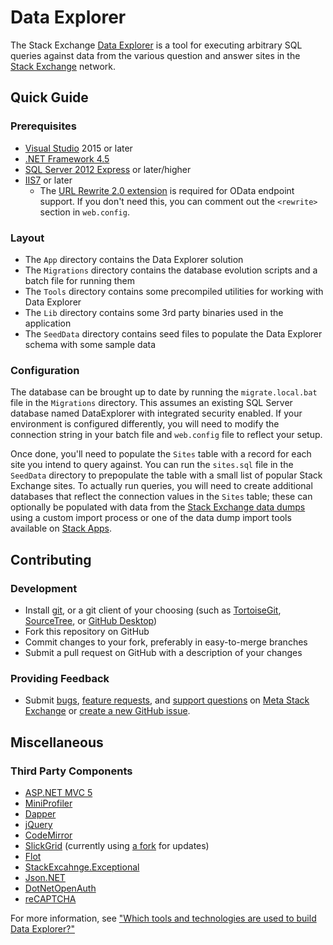 # Data Explorer

The Stack Exchange [Data Explorer](https://data.stackexchange.com) is a tool for executing arbitrary SQL queries against data from the various question and answer sites in the [Stack Exchange](https://stackexchange.com) network.

## Quick Guide

### Prerequisites

 - [Visual Studio](https://www.visualstudio.com/en-us/visual-studio-homepage-vs.aspx) 2015 or later
 - [.NET Framework 4.5](https://www.microsoft.com/en-us/download/details.aspx?id=30653)
 - [SQL Server 2012 Express](https://www.microsoft.com/en-us/sqlserver/editions/2012-editions/express.aspx) or later/higher
 - [IIS7](https://www.iis.net/) or later
    - The [URL Rewrite 2.0 extension](https://www.iis.net/downloads/microsoft/url-rewrite) is required for OData endpoint support. If you don't need this, you can comment out the `<rewrite>` section in `web.config`.

### Layout

  - The `App` directory contains the Data Explorer solution
  - The `Migrations` directory contains the database evolution scripts and a batch file for running them 
  - The `Tools` directory contains some precompiled utilities for working with Data Explorer
  - The `Lib` directory contains some 3rd party binaries used in the application
  - The `SeedData` directory contains seed files to populate the Data Explorer schema with some sample data

### Configuration

The database can be brought up to date by running the `migrate.local.bat` file in the `Migrations` directory. This assumes an existing SQL Server database named DataExplorer with integrated security enabled. If your environment is configured differently, you will need to modify the connection string in your batch file and `web.config` file to reflect your setup. 

Once done, you'll need to populate the `Sites` table with a record for each site you intend to query against. You can run the `sites.sql` file in the `SeedData` directory to prepopulate the table with a small list of popular Stack Exchange sites. To actually run queries, you will need to create additional databases that reflect the connection values in the `Sites` table; these can optionally be populated with data from the [Stack Exchange data dumps](https://stackoverflow.blog/2009/06/04/stack-overflow-creative-commons-data-dump/) using a custom import process or one of the data dump import tools available on [Stack Apps](https://stackapps.com). 

## Contributing

### Development

  - Install [git](https://git-scm.com/), or a git client of your choosing (such as [TortoiseGit](https://tortoisegit.org/), [SourceTree](https://www.sourcetreeapp.com/), or [GitHub Desktop](https://desktop.github.com/))
  - Fork this repository on GitHub
  - Commit changes to your fork, preferably in easy-to-merge branches
  - Submit a pull request on GitHub with a description of your changes

### Providing Feedback

  - Submit [bugs](https://meta.stackexchange.com/questions/ask?tags=data-explorer%20bug), [feature requests](https://meta.stackexchange.com/questions/ask?tags=data-explorer%20feature-request), and [support questions](https://meta.stackexchange.com/questions/ask?tags=data-explorer%20support) on [Meta Stack Exchange](https://meta.stackexchange.com/) or [create a new GitHub issue](https://github.com/StackExchange/StackExchange.DataExplorer/issues/new).

## Miscellaneous

### Third Party Components

 - [ASP.NET MVC 5](https://www.asp.net/)
 - [MiniProfiler](https://github.com/MiniProfiler/dotnet)
 - [Dapper](https://github.com/StackExchange/dapper-dot-net)
 - [jQuery](https://jquery.com/)
 - [CodeMirror](https://codemirror.net/)
 - [SlickGrid](https://github.com/mleibman/SlickGrid) (currently using [a fork](https://github.com/tms/SlickGrid) for updates)
 - [Flot](https://www.flotcharts.org/)
 - [StackExcahnge.Exceptional](https://github.com/NickCraver/StackExchange.Exceptional)
 - [Json.NET](james.newtonking.com/json)
 - [DotNetOpenAuth](http://www.dotnetopenauth.net/)
 - [reCAPTCHA](https://code.google.com/p/recaptcha/)

For more information, see ["Which tools and technologies are used to build Data Explorer?"](https://meta.stackexchange.com/questions/51967/which-tools-and-technologies-are-used-to-build-data-explorer)
